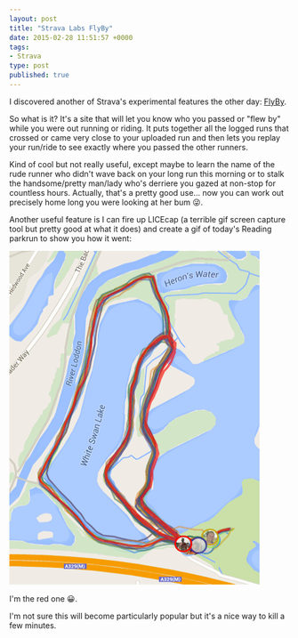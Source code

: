 ```yaml
---
layout: post
title: "Strava Labs FlyBy"
date: 2015-02-28 11:51:57 +0000
tags:
- Strava
type: post
published: true
---
```


I discovered another of Strava's experimental features the other day: [FlyBy](http://labs.strava.com/flyby/).

So what is it? It's a site that will let you know who you passed or "flew by" while you were out running or riding.  It puts together all the logged runs that crossed or came very close to your uploaded run and then lets you replay your run/ride to see exactly where you passed the other runners.

Kind of cool but not really useful, except maybe to learn the name of the rude runner who didn't wave back on your long run this morning or to stalk the handsome/pretty man/lady who's derriere you gazed at non-stop for countless hours.  Actually, that's a pretty good use... now you can work out precisely home long you were looking at her bum :stuck_out_tongue_winking_eye:.

Another useful feature is I can fire up LICEcap (a terrible gif screen capture tool but pretty good at what it does) and create a gif of today's Reading parkrun to show you how it went:

<img class="center" src="/assets/flyby.gif" width="450" height="600" />

I'm the red one :grinning:.

I'm not sure this will become particularly popular but it's a nice way to kill a few minutes.
